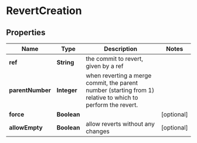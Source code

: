 

# RevertCreation


## Properties

| Name | Type | Description | Notes |
|------------ | ------------- | ------------- | -------------|
|**ref** | **String** | the commit to revert, given by a ref |  |
|**parentNumber** | **Integer** | when reverting a merge commit, the parent number (starting from 1) relative to which to perform the revert. |  |
|**force** | **Boolean** |  |  [optional] |
|**allowEmpty** | **Boolean** | allow reverts without any changes |  [optional] |



